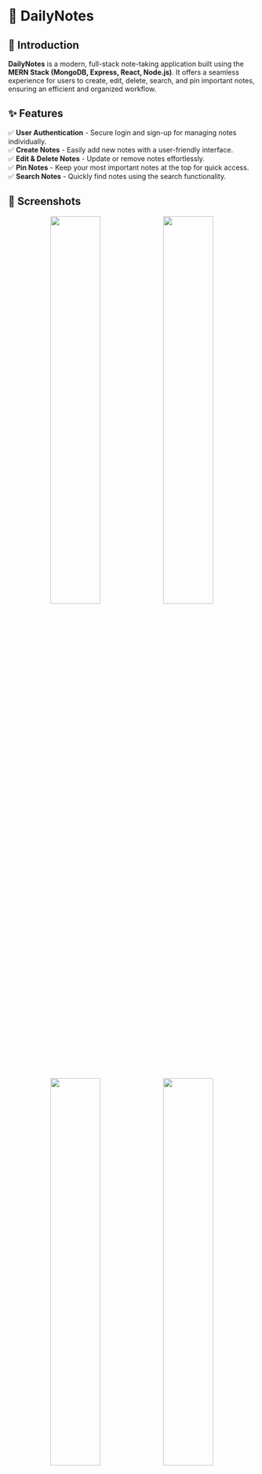 # 📝 DailyNotes 


## 🚀 Introduction  
**DailyNotes** is a modern, full-stack note-taking application built using the **MERN Stack (MongoDB, Express, React, Node.js)**. It offers a seamless experience for users to create, edit, delete, search, and pin important notes, ensuring an efficient and organized workflow.  

## ✨ Features  
✅ **User Authentication** - Secure login and sign-up for managing notes individually.  
✅ **Create Notes** - Easily add new notes with a user-friendly interface.  
✅ **Edit & Delete Notes** - Update or remove notes effortlessly.  
✅ **Pin Notes** - Keep your most important notes at the top for quick access.  
✅ **Search Notes** - Quickly find notes using the search functionality.  

## 📸 Screenshots  

<div align="center">
  <img src="https://github.com/user-attachments/assets/9e1dd87b-1fde-4020-9810-58352d301bf2" width="45%"/>
  <img src="https://github.com/user-attachments/assets/7008b31c-47d5-47ac-8873-2577609bf68e" width="45%"/>
</div>

<div align="center">
  <img src="https://github.com/user-attachments/assets/09bb279a-728b-49be-96aa-1ce25a5a21e3" width="45%"/>
  <img src="https://github.com/user-attachments/assets/0399b682-8377-4cd6-9a90-1fef491b7c7f" width="45%"/>
</div>

## 🛠️ Technologies Used  
- **Frontend:** React.js (Vite)  
- **Backend:** Node.js, Express.js  
- **Database:** MongoDB  
- **Authentication:** JSON Web Tokens (JWT)  
- **Styling:** Tailwind CSS  
 **Anyone** – Looking for a practical project covering essential web development concepts.  

### 1️⃣ Clone the Repository  
```sh
git clone https://github.com/yourusername/DailyNotes.git
cd DailyNotes
npm install
npm run dev
